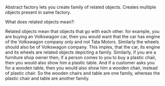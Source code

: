 Abstract factory lets you create family of related objects.
Creates multiple objects present in same factory.

What does related objects mean?:

Related objects mean that objects that go with each other.
for example, you are buying an Volkswagon car, then you would want
that the car has engine of the Volkswagon company only and not Tata Motors.
Similarly the wheels should also be of Volkswagon company.
This imples, that the car, its engine and its wheels are related objects
depicting a family.
Similarly, if you are a furniture shop owner then, if a person comes to 
you to buy a plastic chair, then you would also show him a plastic table.
And if a customer asks you for a wooden table, then you would also show 
him a wooden chair, instead of plastic chair.
So the wooden chairs and table are one family, whereas
the plastic chair and table are another family.